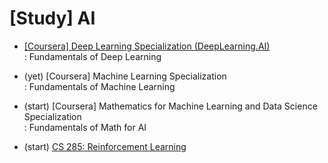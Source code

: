 # [Study] AI 
- [[Coursera] Deep Learning Specialization (DeepLearning.AI)](https://github.com/EunByu1/AI_Study/tree/main/Deep_Learning_Specialization) <br>
  : Fundamentals of Deep Learning

- (yet) [Coursera] Machine Learning Specialization <br>
  : Fundamentals of Machine Learning

- (start) [Coursera] Mathematics for Machine Learning and Data Science Specialization <br>
  : Fundamentals of Math for AI

- (start) [CS 285: Reinforcement Learning](https://rail.eecs.berkeley.edu/deeprlcourse/)
